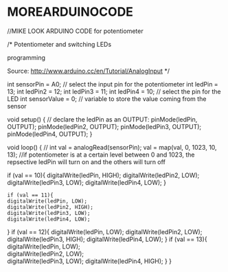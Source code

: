 # MOREARDUINOCODE
//MIKE LOOK ARDUINO CODE for potentiometer

/*
Potentiometer and switching LEDs

programming 
 

 Source: http://www.arduino.cc/en/Tutorial/AnalogInput
*/

int sensorPin = A0;    // select the input pin for the potentiometer
int ledPin = 13;
int ledPin2 = 12;
int ledPin3 = 11;
int ledPin4 = 10;      // select the pin for the LED
int sensorValue = 0;  // variable to store the value coming from the sensor

void setup() {
  // declare the ledPin as an OUTPUT:
   pinMode(ledPin, OUTPUT);
  pinMode(ledPin2, OUTPUT);
  pinMode(ledPin3, OUTPUT);
  pinMode(ledPin4, OUTPUT);
}

void loop() {
 // 
 int val = analogRead(sensorPin);
  val = map(val, 0, 1023, 10, 13);    //if potentiometer is at a certain level between 0 and 1023, the repsective ledPin will turn on and the others will turn off
    
   if (val == 10){
    digitalWrite(ledPin, HIGH);
    digitalWrite(ledPin2, LOW);
    digitalWrite(ledPin3, LOW);
    digitalWrite(ledPin4, LOW);
   }

    if (val == 11){
    digitalWrite(ledPin, LOW);
    digitalWrite(ledPin2, HIGH);
    digitalWrite(ledPin3, LOW);
    digitalWrite(ledPin4, LOW);
   }
    if (val == 12){
    digitalWrite(ledPin, LOW);
    digitalWrite(ledPin2, LOW);
    digitalWrite(ledPin3, HIGH);
    digitalWrite(ledPin4, LOW);
   }
    if (val == 13){
    digitalWrite(ledPin, LOW);         
    digitalWrite(ledPin2, LOW);  
    digitalWrite(ledPin3, LOW);
    digitalWrite(ledPin4, HIGH);
    }
}
